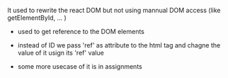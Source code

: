 It used to rewrite the react DOM but not using mannual DOM access (like getElementById, ... )

- used to get reference to the DOM elements
- instead of ID we pass 'ref' as attribute to the html tag and chagne the value of it usign its 'ref' value

- some more usecase of it is in assignments